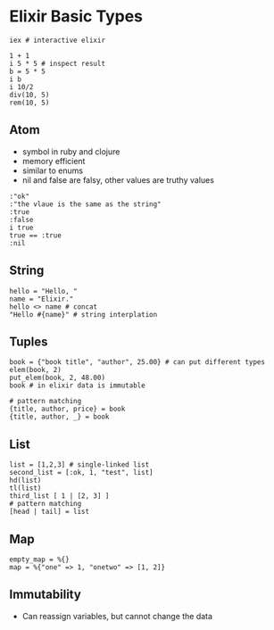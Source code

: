 # Elixir Basic Types

```shell
iex # interactive elixir

1 + 1
i 5 * 5 # inspect result
b = 5 * 5
i b
i 10/2
div(10, 5)
rem(10, 5)
```

## Atom

- symbol in ruby and clojure
- memory efficient
- similar to enums
- nil and false are falsy, other values are truthy values

```shell
:"ok"
:"the vlaue is the same as the string"
:true
:false
i true
true == :true
:nil
```

## String

```shell
hello = "Hello, "
name = "Elixir."
hello <> name # concat
"Hello #{name}" # string interplation
```

## Tuples

```shell
book = {"book title", "author", 25.00} # can put different types
elem(book, 2)
put_elem(book, 2, 48.00)
book # in elixir data is immutable

# pattern matching
{title, author, price} = book
{title, author, _} = book
```

## List

```shell
list = [1,2,3] # single-linked list
second_list = [:ok, 1, "test", list]
hd(list)
tl(list)
third_list [ 1 | [2, 3] ]
# pattern matching
[head | tail] = list
```

## Map

```shell
empty_map = %{}
map = %{"one" => 1, "onetwo" => [1, 2]}
```

## Immutability

- Can reassign variables, but cannot change the data
